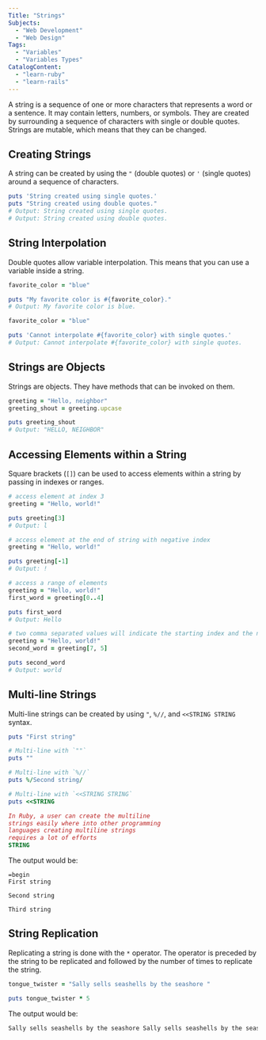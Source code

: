 ```yaml
---
Title: "Strings"
Subjects:
  - "Web Development"
  - "Web Design"
Tags:
  - "Variables"
  - "Variables Types"
CatalogContent:
  - "learn-ruby"
  - "learn-rails"
---
```


A string is a sequence of one or more characters that represents a word or a sentence. It may contain letters, numbers, or symbols. They are created by surrounding a sequence of characters with single or double quotes. Strings are mutable, which means that they can be changed.

## Creating Strings

A string can be created by using the `"` (double quotes) or `'` (single quotes) around a sequence of characters.

```ruby
puts 'String created using single quotes.'
puts "String created using double quotes."
# Output: String created using single quotes.
# Output: String created using double quotes.
```

## String Interpolation

Double quotes allow variable interpolation. This means that you can use a variable inside a string.

```ruby
favorite_color = "blue"

puts "My favorite color is #{favorite_color}."
# Output: My favorite color is blue.
```

```ruby
favorite_color = "blue"

puts 'Cannot interpolate #{favorite_color} with single quotes.'
# Output: Cannot interpolate #{favorite_color} with single quotes.
```

## Strings are Objects

Strings are objects. They have methods that can be invoked on them.

```ruby
greeting = "Hello, neighbor"
greeting_shout = greeting.upcase

puts greeting_shout
# Output: "HELLO, NEIGHBOR"
```

## Accessing Elements within a String

Square brackets (`[]`) can be used to access elements within a string by passing in indexes or ranges.

```ruby
# access element at index 3
greeting = "Hello, world!"

puts greeting[3]
# Output: l

# access element at the end of string with negative index
greeting = "Hello, world!"

puts greeting[-1]
# Output: !

# access a range of elements
greeting = "Hello, world!"
first_word = greeting[0..4]

puts first_word
# Output: Hello

# two comma separated values will indicate the starting index and the number of elements to be accessed
greeting = "Hello, world!"
second_word = greeting[7, 5]

puts second_word
# Output: world
```

## Multi-line Strings

Multi-line strings can be created by using `"`, `%//`, and `<<STRING STRING` syntax.

```ruby
puts "First string"

# Multi-line with `""`
puts ""

# Multi-line with `%//`
puts %/Second string/

# Multi-line with `<<STRING STRING`
puts <<STRING

In Ruby, a user can create the multiline
strings easily where into other programming
languages creating multiline strings
requires a lot of efforts
STRING
```

The output would be:

```
=begin
First string

Second string

Third string
```

## String Replication

Replicating a string is done with the `*` operator. The operator is preceded by the string to be replicated and followed by the number of times to replicate the string.

```ruby
tongue_twister = "Sally sells seashells by the seashore "

puts tongue_twister * 5
```

The output would be:

```bash
Sally sells seashells by the seashore Sally sells seashells by the seashore Sally sells seashells by the seashore Sally sells seashells by the seashore
```
